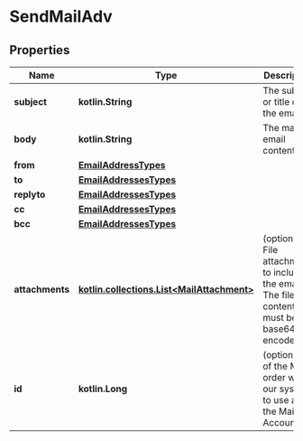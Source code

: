 
# SendMailAdv

## Properties
| Name | Type | Description | Notes |
| ------------ | ------------- | ------------- | ------------- |
| **subject** | **kotlin.String** | The subject or title of the email |  |
| **body** | **kotlin.String** | The main email contents. |  |
| **from** | [**EmailAddressTypes**](EmailAddressTypes.md) |  |  |
| **to** | [**EmailAddressesTypes**](EmailAddressesTypes.md) |  |  |
| **replyto** | [**EmailAddressesTypes**](EmailAddressesTypes.md) |  |  [optional] |
| **cc** | [**EmailAddressesTypes**](EmailAddressesTypes.md) |  |  [optional] |
| **bcc** | [**EmailAddressesTypes**](EmailAddressesTypes.md) |  |  [optional] |
| **attachments** | [**kotlin.collections.List&lt;MailAttachment&gt;**](MailAttachment.md) | (optional) File attachments to include in the email.  The file contents must be base64 encoded! |  [optional] |
| **id** | **kotlin.Long** | (optional)  ID of the Mail order within our system to use as the Mail Account. |  [optional] |



